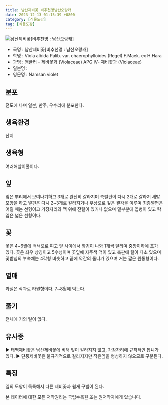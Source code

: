 ```yaml
---
title: 남산제비꽃_비추천명남산오랑캐
date: 2023-12-13 01:15:39 +0800
category: [식물도감]
tag: [식물도감]
---
```




![남산제비꽃[비추천명 : 남산오랑캐]](/fileUpload/plants/basic/Violaceae/Viola/22109/1_th2.JPG)
- 국명 : 남산제비꽃[비추천명 : 남산오랑캐]
- 학명 : Viola albida Palib. var. chaerophylloides (Regel) F.Maek. ex H.Hara
- 과명 : 앵글러 - 제비꽃과 (Violaceae) APG Ⅳ- 제비꽃과 (Violaceae)
- 일본명 : 
- 영문명 : Namsan violet


## 분포
전도에 나며 일본, 만주, 우수리에 분포한다.
## 생육환경
산지
## 생육형
여러해살이풀이다.
## 잎
잎은 뿌리에서 모여나기하고 3개로 완전히 갈라지며 측렬편이 다시 2개로 갈라져 새발모양을 하고 열편은 다시 2~3개로 갈라지거나 우상으로 깊은 결각을 이루며 최종열편은 어릴 때는 선형이고 가장자리와 맥 위에 잔털이 있거나 없으며 밑부분에 엽병이 있고 탁엽은 넓은 선형이다.
## 꽃
꽃은 4~6월에 백색으로 피고 잎 사이에서 화경이 나와 1개씩 달리며 중앙이하에 포가 있다. 꽃은 좌우 상칭이고 5수성이며 꽃잎에 자주색 맥이 있고 측판에 털이 다소 있으며 꽃받침의 부속체는 4각형 비슷하고 끝에 약간의 톱니가 있으며 거는 짧은 원통형이다.
## 열매
과실은 삭과로 타원형이다.  7~8월에 익는다.
## 줄기
전체에 거의 털이 없다.
## 유사종
▶ 태백제비꽃은 남산제비꽃에 비해 잎이 갈라지지 않고, 가장자리에 규칙적인 톱니가 있다.▶ 단풍제비꽃은 불규칙적으로 갈라지지만 작은잎을 형성하지 않으므로 구분된다.  
## 특징
잎의 모양이 독특해서 다른 제비꽃과 쉽게 구별이 된다.






본 데이터에 대한 모든 저작권리는 국립수목원 또는 원저작자에게 있습니다.
